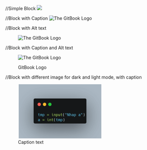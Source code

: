 

//Simple Block
![](https://gitbook.com/images/gitbook.png)

//Block with Caption
![The GitBook Logo](https://gitbook.com/images/gitbook.png)

//Block with Alt text

<figure><img src="https://gitbook.com/images/gitbook.png" alt="The GitBook Logo"></figure>

//Block with Caption and Alt text

<figure><img src="https://gitbook.com/images/gitbook.png" alt="The GitBook Logo"><figcaption><p>GitBook Logo</p></figcaption></figure>

//Block with different image for dark and light mode, with caption
<figure>
  <picture>
    <source srcset="https://github.com/toanqh/Categorization/blob/main/Picture3.png" media="(prefers-color-scheme: dark)">
    <img src="https://github.com/toanqh/Categorization/blob/main/Picture3.png" alt="GitHub logo">
  </picture>
  <figcaption>Caption text</figcaption>
</figure>
